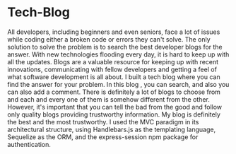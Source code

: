 # Tech-Blog
All developers, including beginners and even seniors, face a lot of issues while coding either a broken code or errors they can't solve. The only solution to solve the problem is to search the best developer blogs for the answer.
With new technologies flooding every day, it is hard to keep up with all the updates. Blogs are a valuable resource for keeping up with recent innovations, communicating with fellow developers and getting a feel of what software development is all about. 
I built a tech blog where you can find the answer for your problem. In this blog , you can search, and also you can also add a comment. There is definitely a lot of blogs to choose from and each and every one of them is somehow different from the other. However, it's important that you can tell the bad from the good and follow only quality blogs providing trustworthy information. My blog is definitely the best and the most trustworthy.
I used the MVC paradigm in its architectural structure, using Handlebars.js as the templating language, Sequelize as the ORM, and the express-session npm package for authentication.
